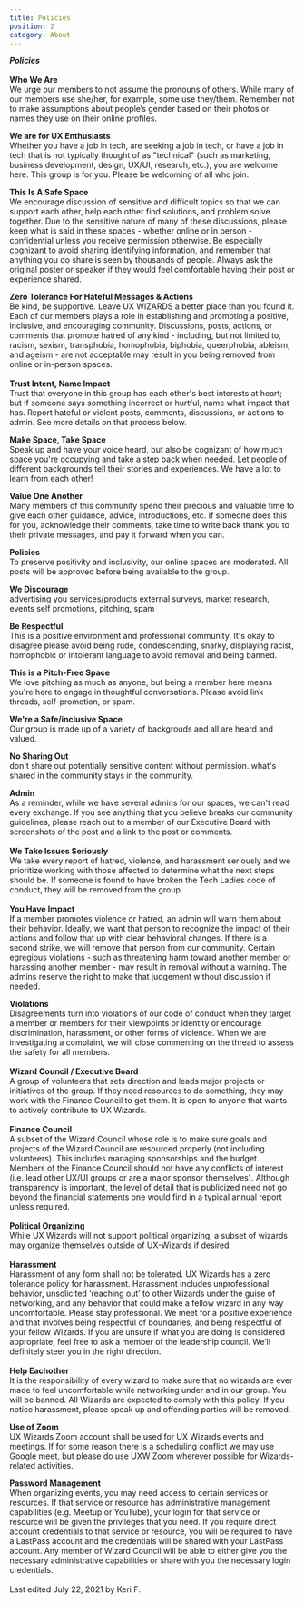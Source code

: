 ```yaml
---
title: Policies
position: 2
category: About
---
```

***Policies***\
\
**Who We Are**\
We urge our members to not assume the pronouns of others. While many of our members use she/her, for example, some use they/them. Remember not to make assumptions about people’s gender based on their photos or names they use on their online profiles.

**We are for UX Enthusiasts**\
Whether you have a job in tech, are seeking a job in tech, or have a job in tech that is not typically thought of as "technical" (such as marketing, business development, design, UX/UI, research, etc.), you are welcome here. This group is for you. Please be welcoming of all who join.

**This Is A Safe Space**\
We encourage discussion of sensitive and difficult topics so that we can support each other, help each other find solutions, and problem solve together. Due to the sensitive nature of many of these discussions, please keep what is said in these spaces - whether online or in person - confidential unless you receive permission otherwise. Be especially cognizant to avoid sharing identifying information, and remember that anything you do share is seen by thousands of people. Always ask the original poster or speaker if they would feel comfortable having their post or experience shared.

**Zero Tolerance For Hateful Messages & Actions**\
Be kind, be supportive. Leave UX WIZARDS a better place than you found it. Each of our members plays a role in establishing and promoting a positive, inclusive, and encouraging community. Discussions, posts, actions, or comments that promote hatred of any kind - including, but not limited to, racism, sexism, transphobia, homophobia, biphobia, queerphobia, ableism, and ageism - are not acceptable may result in you being removed from online or in-person spaces.\
\
**Trust Intent, Name Impact**\
Trust that everyone in this group has each other's best interests at heart; but if someone says something incorrect or hurtful, name what impact that has. Report hateful or violent posts, comments, discussions, or actions to admin. See more details on that process below.

**Make Space, Take Space**\
Speak up and have your voice heard, but also be cognizant of how much space you're occupying and take a step back when needed. Let people of different backgrounds tell their stories and experiences. We have a lot to learn from each other!

**Value One Another**\
Many members of this community spend their precious and valuable time to give each other guidance, advice, introductions, etc. If someone does this for you, acknowledge their comments, take time to write back thank you to their private messages, and pay it forward when you can.

**Policies**\
To preserve positivity and inclusivity, our online spaces are moderated. All posts will be approved before being available to the group.

**We Discourage**\
advertising you services/products
external surveys, market research, events
self promotions, pitching, spam

**Be Respectful**\
This is a positive environment and professional community. It's okay to disagree please avoid being rude, condescending, snarky, displaying racist, homophobic or intolerant language to avoid removal and being banned.

**This is a Pitch-Free Space**\
We love pitching as much as anyone, but being a member here means you're here to engage in thoughtful conversations. Please avoid link threads, self-promotion, or spam. 

**We're a Safe/inclusive Space**\
Our group is made up of a variety of backgrouds and all are heard and valued.

**No Sharing Out**\
don't share out potentially sensitive content without permission. what's shared in the community stays in the community.

**Admin**\
As a reminder, while we have several admins for our spaces, we can't read every exchange. If you see anything that you believe breaks our community guidelines, please reach out to a member of our Executive Board with screenshots of the post and a link to the post or comments.\
\
**We Take Issues Seriously**\
We take every report of hatred, violence, and harassment seriously and we prioritize working with those affected to determine what the next steps should be. If someone is found to have broken the Tech Ladies code of conduct, they will be removed from the group.\
\
**You Have Impact**\
If a member promotes violence or hatred, an admin will warn them about their behavior. Ideally, we want that person to recognize the impact of their actions and follow that up with clear behavioral changes. If there is a second strike, we will remove that person from our community. Certain egregious violations - such as threatening harm toward another member or harassing another member - may result in removal without a warning. The admins reserve the right to make that judgement without discussion if needed.

**Violations**\
Disagreements turn into violations of our code of conduct when they target a member or members for their viewpoints or identity or encourage discrimination, harassment, or other forms of violence. When we are investigating a complaint, we will close commenting on the thread to assess the safety for all members.\
\
**Wizard Council / Executive Board**\
A group of volunteers that sets direction and leads major projects or initiatives of the group. If they need resources to do something, they may work with the Finance Council to get them. It is open to anyone that wants to actively contribute to UX Wizards.\
\
**Finance Council**\
A subset of the Wizard Council whose role is to make sure goals and projects of the Wizard Council are resourced properly (not including volunteers). This includes managing sponsorships and the budget. Members of the Finance Council should not have any conflicts of interest (i.e. lead other UX/UI groups or are a major sponsor themselves). Although transparency is important, the level of detail that is publicized need not go beyond the financial statements one would find in a typical annual report unless required.\
\
**Political Organizing**\
While UX Wizards will not support political organizing, a subset of wizards may organize themselves outside of UX-Wizards if desired.\
\
**Harassment**\
Harassment of any form shall not be tolerated. UX Wizards has a zero tolerance policy for harassment. Harassment includes unprofessional behavior, unsolicited ‘reaching out’ to other Wizards under the guise of networking, and any behavior that could make a fellow wizard in any way uncomfortable. Please stay professional. We meet for a positive experience and that involves being respectful of boundaries, and being respectful of your fellow Wizards. If you are unsure if what you are doing is considered appropriate, feel free to ask a member of the leadership council. We’ll definitely steer you in the right direction. \
\
**Help Eachother**\
It is the responsibility of every wizard to make sure that no wizards are ever made to feel uncomfortable while networking under and in our group. You will be banned. All Wizards are expected to comply with this policy.
If you notice harassment, please speak up and offending parties will be removed.

**Use of Zoom**\
UX Wizards Zoom account shall be used for UX Wizards events and meetings. If for some reason there is a scheduling conflict we may use Google meet, but please do use UXW Zoom wherever possible for Wizards-related activities.

**Password Management**\
When organizing events, you may need access to certain services or resources. If that service or resource has administrative management capabilities (e.g. Meetup or YouTube), your login for that service or resource will be given the privileges that you need. If you require direct account credentials to that service or resource, you will be required to have a LastPass account and the credentials will be shared with your LastPass account. Any member of Wizard Council will be able to either give you the necessary administrative capabilities or share with you the necessary login credentials.\
\
Last edited July 22, 2021 by Keri F.